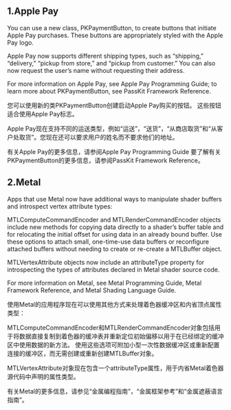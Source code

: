 ## 1.Apple Pay

You can use a new class, PKPaymentButton, to create buttons that initiate Apple Pay purchases. These buttons are appropriately styled with the Apple Pay logo.

Apple Pay now supports different shipping types, such as “shipping,” “delivery,” “pickup from store,” and “pickup from customer.” You can also now request the user’s name without requesting their address.

For more information on Apple Pay, see Apple Pay Programming Guide; to learn more about PKPaymentButton, see PassKit Framework Reference.

您可以使用新的类PKPaymentButton创建启动Apple Pay购买的按钮。 这些按钮适合使用Apple Pay标志。

Apple Pay现在支持不同的运送类型，例如“运送”，“送货”，“从商店取货”和“从客户处取货”。您现在还可以要求用户的姓名而不要求他们的地址。

有关Apple Pay的更多信息，请参阅Apple Pay Programming Guide 要了解有关PKPaymentButton的更多信息，请参阅PassKit Framework Reference。

## 2.Metal

Apps that use Metal now have additional ways to manipulate shader buffers and introspect vertex attribute types:

MTLComputeCommandEncoder and MTLRenderCommandEncoder objects include new methods for copying data directly to a shader’s buffer table and for relocating the initial offset for using data in an already bound buffer. Use these options to attach small, one-time-use data buffers or reconfigure attached buffers without needing to create or re-create a MTLBuffer object.

MTLVertexAttribute objects now include an attributeType property for introspecting the types of attributes declared in Metal shader source code.

For more information on Metal, see Metal Programming Guide, Metal Framework Reference, and Metal Shading Language Guide.

使用Metal的应用程序现在可以使用其他方式来处理着色器缓冲区和内省顶点属性类型：

MTLComputeCommandEncoder和MTLRenderCommandEncoder对象包括用于将数据直接复制到着色器的缓冲表并重新定位初始偏移以用于在已经绑定的缓冲区中使用数据的新方法。 使用这些选项可附加小型一次性数据缓冲区或重新配置连接的缓冲区，而无需创建或重新创建MTLBuffer对象。

MTLVertexAttribute对象现在包含一个attributeType属性，用于内省Metal着色器源代码中声明的属性类型。

有关Metal的更多信息，请参见“金属编程指南”，“金属框架参考”和“金属遮蔽语言指南”。


